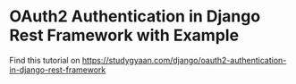 # OAuth2 Authentication in Django Rest Framework with Example

Find this tutorial on https://studygyaan.com/django/oauth2-authentication-in-django-rest-framework